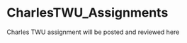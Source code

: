 CharlesTWU_Assignments
======================

Charles TWU assignment will be posted and reviewed here